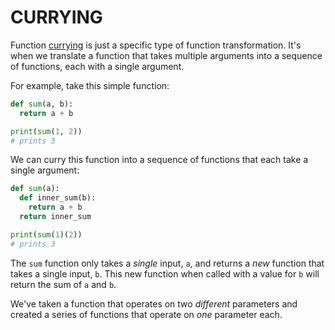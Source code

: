 # CURRYING

Function [currying](https://en.wikipedia.org/wiki/Currying) is just a specific type of function transformation. It's when we translate a function that takes multiple arguments into a sequence of functions, each with a single argument.

For example, take this simple function:

```py
def sum(a, b):
  return a + b

print(sum(1, 2))
# prints 3
```

We can curry this function into a sequence of functions that each take a single argument:

```py
def sum(a):
  def inner_sum(b):
    return a + b
  return inner_sum

print(sum(1)(2))
# prints 3
```

The `sum` function only takes a _single_ input, `a`, and returns a _new_ function that takes a single input, `b`. This new function when called with a value for `b` will return the sum of `a` and `b`.

We've taken a function that operates on two _different_ parameters and created a series of functions that operate on _one_ parameter each.